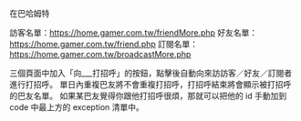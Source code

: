 在巴哈姆特

訪客名單：https://home.gamer.com.tw/friendMore.php
好友名單：https://home.gamer.com.tw/friend.php
訂閱名單：https://home.gamer.com.tw/broadcastMore.php

三個頁面中加入「向___打招呼」的按鈕，點擊後自動向來訪訪客／好友／訂閱者進行打招呼。
單日內重複巴友將不會重複打招呼，打招呼結束將會顯示被打招呼的巴友名單。
如果某巴友覺得你跟他打招呼很煩，那就可以把他的 id 手動加到 code 中最上方的 exception 清單中。
